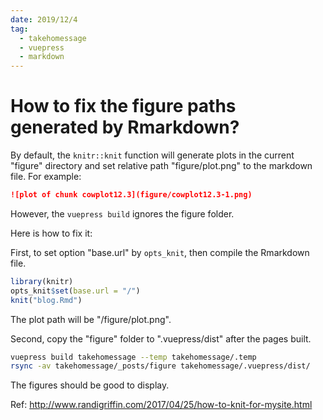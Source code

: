 ```yaml
---
date: 2019/12/4
tag:
  - takehomessage
  - vuepress
  - markdown
---
```


# How to fix the figure paths generated by Rmarkdown?

By default, the `knitr::knit` function will generate plots in the
current "figure" directory and set relative path "figure/plot.png" to
the markdown file. For example:

```markdown
![plot of chunk cowplot12.3](figure/cowplot12.3-1.png)
```

However, the `vuepress build` ignores the figure folder. 

Here is how to fix it:

First, to set option "base.url" by `opts_knit`, then compile the Rmarkdown file. 
```r
library(knitr)
opts_knit$set(base.url = "/")
knit("blog.Rmd")
```
The plot path will be "/figure/plot.png".

Second, copy the "figure" folder to ".vuepress/dist" after the pages built.
```bash
vuepress build takehomessage --temp takehomessage/.temp
rsync -av takehomessage/_posts/figure takehomessage/.vuepress/dist/
```

The figures should be good to display.

Ref: <http://www.randigriffin.com/2017/04/25/how-to-knit-for-mysite.html>
